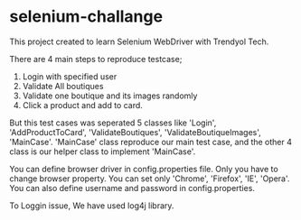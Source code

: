 # selenium-challange

This project created to learn Selenium WebDriver with Trendyol Tech.

There are 4 main steps to reproduce testcase;

1. Login with specified user
2. Validate All boutiques
3. Validate one boutique and its images randomly
4. Click a product and add to card. 

But this test cases was seperated 5 classes like 'Login', 'AddProductToCard', 'ValidateBoutiques', 'ValidateBoutiqueImages', 'MainCase'.
'MainCase' class reproduce our main test case, and the other 4 class is our helper class to implement 'MainCase'. 

You can define browser driver in config.properties file. Only you have to change browser property. You can set only 'Chrome', 'Firefox', 'IE', 'Opera'.
You can also define username and password in config.properties. 

To Loggin issue, We have used log4j library. 
